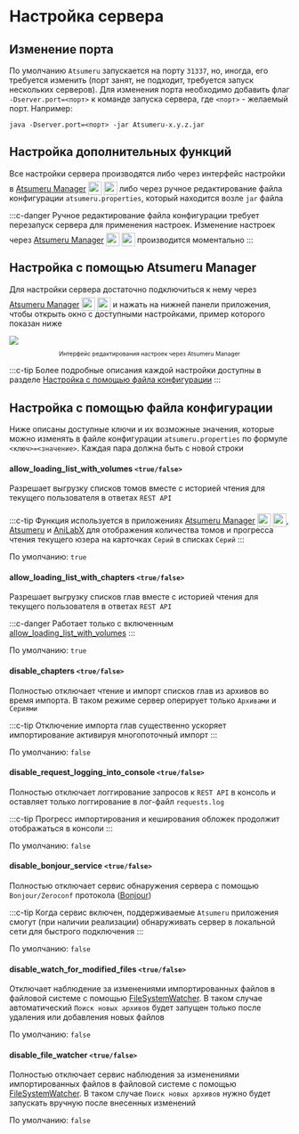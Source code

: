 # Настройка сервера

## Изменение порта

По умолчанию `Atsumeru` запускается на порту `31337`, но, иногда, его требуется изменить (порт занят, не подходит, требуется запуск нескольких серверов). Для изменения порта необходимо добавить флаг `-Dserver.port=<порт>` к команде запуска сервера, где `<порт>` - желаемый порт. Например:
```
java -Dserver.port=<порт> -jar Atsumeru-x.y.z.jar
```

## Настройка дополнительных функций

Все настройки сервера производятся либо через интерфейс настройки в [Atsumeru Manager](https://github.com/AtsumeruDev/AtsumeruManager) <img style="position: relative; top: 6px;" width="24" height="24" src="/assets/media/icons/windows.png"> <img style="position: relative; top: 6px;" width="24" height="24" src="/assets/media/icons/penguin.png"> либо через ручное редактирование файла конфигурации `atsumeru.properties`, который находится возле `jar` файла

:::c-danger
Ручное редактирование файла конфигурации требует перезапуск сервера для применения настроек. Изменение настроек через [Atsumeru Manager](https://github.com/AtsumeruDev/AtsumeruManager) <img style="position: relative; top: 6px;" width="24" height="24" src="/assets/media/icons/windows.png"> <img style="position: relative; top: 6px;" width="24" height="24" src="/assets/media/icons/penguin.png"> производится моментально
:::

## Настройка с помощью Atsumeru Manager

Для настройки сервера достаточно подключиться к нему через [Atsumeru Manager](https://github.com/AtsumeruDev/AtsumeruManager) <img style="position: relative; top: 6px;" width="24" height="24" src="/assets/media/icons/windows.png"> <img style="position: relative; top: 6px;" width="24" height="24" src="/assets/media/icons/penguin.png"> и нажать <MaterialIcon icon="settings"/> на нижней панели приложения, чтобы открыть окно с доступными настройками, пример которого показан ниже

<img style="display: block; margin: 0 auto" src="/assets/media/ru/installation/server-settings.png">
<p style="text-align: center; font-size:75%">Интерфейс редактирования настроек через Atsumeru Manager</p>

:::c-tip
Более подробные описания каждой настройки доступны в разделе [Настройка с помощью файла конфигурации](./server-settings.md#настроика-с-помощью-фаила-конфигурации)
:::

## Настройка с помощью файла конфигурации

Ниже описаны доступные ключи и их возможные значения, которые можно изменять в файле конфигурации `atsumeru.properties` по формуле `<ключ>=<значение>`. Каждая пара должна быть с новой строки

#### allow_loading_list_with_volumes `<true/false>`

Разрешает выгрузку списков томов вместе с историей чтения для текущего пользователя в ответах `REST API`

:::c-tip
Функция используется в приложениях [Atsumeru Manager](https://github.com/AtsumeruDev/AtsumeruManager) <img style="position: relative; top: 6px;" width="24" height="24" src="/assets/media/icons/windows.png"> <img style="position: relative; top: 6px;" width="24" height="24" src="/assets/media/icons/penguin.png">, [Atsumeru](https://github.com/AtsumeruDev/AtsumeruAndroid) <MaterialIcon icon="android"/> и [AniLabX](https://github.com/CrazyXacker/anilabx) <MaterialIcon icon="android"/> для отображения количества томов и прогресса чтения текущего юзера на карточках `Серий` в списках `Серий`
:::

По умолчанию: `true`

#### allow_loading_list_with_chapters `<true/false>`

Разрешает выгрузку списков глав вместе с историей чтения для текущего пользователя в ответах `REST API`

:::c-danger
Работает только с включенным [allow_loading_list_with_volumes](./server-settings.md#allow-loading-list-with-volumes-true-false)
:::

По умолчанию: `true`

#### disable_chapters `<true/false>`

Полностью отключает чтение и импорт списков глав из архивов во время импорта. В таком режиме сервер оперирует только `Архивами` и `Сериями`

:::c-tip
Отключение импорта глав существенно ускоряет импортирование активируя многопоточный импорт
:::

По умолчанию: `false`

#### disable_request_logging_into_console `<true/false>`

Полностью отключает логгирование запросов к `REST API` в консоль и оставляет только логгирование в лог-файл `requests.log`

:::c-tip
Прогресс импортирования и кеширования обложек продолжит отображаться в консоли
:::

По умолчанию: `false`

#### disable_bonjour_service `<true/false>`

Полностью отключает сервис обнаружения сервера с помощью `Bonjour/Zeroconf` протокола ([Bonjour](https://github.com/mannodermaus/RxBonjour))

:::c-tip
Когда сервис включен, поддерживаемые `Atsumeru` приложения смогут (при наличии реализации) обнаруживать сервер в локальной сети для быстрого подключения
:::

По умолчанию: `false`

#### disable_watch_for_modified_files `<true/false>`

Отключает наблюдение за изменениями импортированных файлов в файловой системе с помощью [FileSystemWatcher](https://docs.spring.io/spring-boot/docs/current/api/org/springframework/boot/devtools/filewatch/FileSystemWatcher.html). В таком случае автоматический `Поиск новых архивов` будет запущен только после удаления или добавления новых файлов

По умолчанию: `false`

#### disable_file_watcher `<true/false>`

Полностью отключает сервис наблюдения за изменениями импортированных файлов в файловой системе с помощью [FileSystemWatcher](https://docs.spring.io/spring-boot/docs/current/api/org/springframework/boot/devtools/filewatch/FileSystemWatcher.html). В таком случае `Поиск новых архивов` нужно будет запускать вручную после внесенных изменений 

По умолчанию: `false`